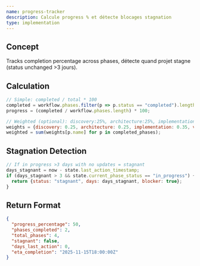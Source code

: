 ```yaml
---
name: progress-tracker
description: Calcule progress % et détecte blocages stagnation
type: implementation
---
```


## Concept

Tracks completion percentage across phases, détecte quand projet stagne (status unchanged >3 jours).

## Calculation

```javascript
// Simple: completed / total * 100
completed = workflow.phases.filter(p => p.status == "completed").length;
progress = (completed / workflow.phases.length) * 100;

// Weighted (optional): discovery:25%, architecture:25%, implementation:35%, validation:15%
weights = {discovery: 0.25, architecture: 0.25, implementation: 0.35, validation: 0.15};
weighted = sum(weights[p.name] for p in completed_phases);
```

## Stagnation Detection

```javascript
// If in progress >3 days with no updates = stagnant
days_stagnant = now - state.last_action_timestamp;
if (days_stagnant > 3 && state.current_phase_status == "in_progress") {
  return {status: "stagnant", days: days_stagnant, blocker: true};
}
```

## Return Format

```json
{
  "progress_percentage": 50,
  "phases_completed": 2,
  "total_phases": 4,
  "stagnant": false,
  "days_last_action": 0,
  "eta_completion": "2025-11-15T18:00:00Z"
}
```
